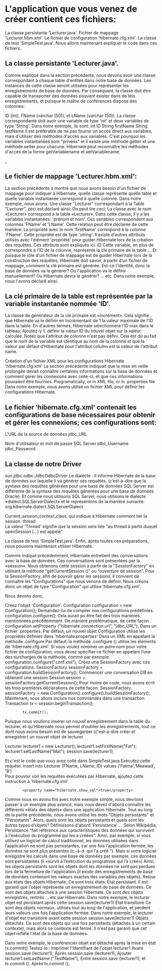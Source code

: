 
# L'application que vous venez de créer contient ces fichiers:

La classe persistante 'Lecturer.java'.
Fichier de mappage 'Lecturer.hbm.xml'.
Le fichier de configuration 'hibernate.cfg.xml'.
La classe de test 'SimpleTest.java'.
Nous allons maintenant expliquer le code dans ces fichiers.

## La classe persistante 'Lecturer.java'.
Comme expliqué dans la section précédente, nous devons avoir une classe correspondant à chaque table d'entités dans notre base de données. Les instances de cette classe seront utilisées pour représenter les enregistrements de base de données. Par conséquent, la classe doit être capable de transporter des données pouvant exister dans de tels enregistrements, et puisque le maître de conférences dispose des colonnes:

ID (int),
FName (varchar (50)), et
LName (varchar (50)).
La classe correspondante doit avoir une variable de type 'int' et deux variables de type 'String'. Dans notre exemple, ils sont:
int ID
String firstName
String lastName 
Il est préférable de ne pas fournir un accès direct aux variables, mais d'utiliser des méthodes d'accès aux variables. C'est pourquoi les variables instantanées sont "privées" et il existe une méthode getter et une méthode setter pour chacune. Hibernate peut reconnaître les méthodes d'accès de la forme getVariablename et setVariablename.


_
## Le fichier de mappage 'Lecturer.hbm.xml':
La section précédente a montré que nous avons besoin d'un fichier de mappage pour indiquer à Hibernate, quelle classe représente quelle table et quelle variable instantanée correspond à quelle colonne.
Dans notre exemple, nous avons:
Une classe "Lecturer" correspondant à la Table "Lecturer", ceci est déclaré ainsi:
           <class name="Lecturer" table="Lecturer">
On peut lire ceci: La classe avec le nom «Lecturer» correspond à la table «Lecturer».
Dans cette classe, il y a les variables instantanées:
'prénom et nom'.
Ces variables correspondent aux colonnes 'FName' et 'LName'. Cette relation peut être déclarée de cette manière:
<property name="firstName" column="FName" type="string"/> 
<property name="lastName" column="LName" type="string"/>
La propriété avec le nom 'firstName' correspond à la colonne 'FName'.
Cette propriété est de type 'string'.
Il existe d'autres attributs utilisés avec l'élément 'propriété' pour guider Hibernate lors de la création des requêtes. Ces attributs sont expliqués ici.
ID
Cette variable, en plus de correspondre à l'ID de la colonne, représente la clé primaire de la table ... Et puisque le rôle d'un fichier de mappage est de guider Hibernate lors de la construction des requêtes; Hibernate doit savoir, à partir d’un fichier de mappage, comment la clé primaire est générée. Est-ce l'identité, donc la base de données va le générer? Ou l'application va le définir manuellement? Ou Hibernate devra le générer? ... etc.
Dans notre exemple, nous l'avons déclaré ainsi:
<id name="ID" type="int">
       <generator class="increment"/>
</id>                   

## La clé primaire de la table est représentée par la variable instantanée nommée 'ID'.
La classe de générateur de la clé primaire est «incrément». Cela signifie que Hibernate va le définir en incrémentant de 1 la valeur maximale de l'ID dans la table. En d'autres termes, Hibernate sélectionnera l'ID max dans le tableau; Ajoutez-y 1; définir la valeur ID du nouvel objet sur la valeur calculée.
Notez que l'attribut de colonne n'est pas défini. Cela est dû au fait que le nom de la variable est identique au nom de la colonne et que la valeur par défaut d'Hibernate pour l'attribut column est la valeur de l'attribut name.

Création d'un fichier XML pour les configurations Hibernate 'hibernate.cfg.xml'
La section précédente indiquait que la mise en veille prolongée devait connaître certaines informations sur la base de données et comment gérer les connexions avec celle-ci, et que ces informations pouvaient être fournies.
Programatically, or
in XML file, or
in .properties file
 Dans notre exemple, nous avons utilisé un fichier XML pour définir les configurations Hibernate.

## Le fichier 'hibernate.cfg.xml' contenait les configurations de base nécessaires pour obtenir et gérer les connexions; ces configurations sont:

L'URL de la source de données
                   <property name="connection.url">jdbc_URL</property>            

Nom d'utilisateur et mot de passe SQL Server
                <property name="connection.username">jdbc_Username</property>
              <property name="connection.password">jdbc_Password</property>            

## La classe de notre Driver
<property name="connection.driver_class">
                        sun.jdbc.odbc.JdbcOdbcDriver
</property>            
Le dialecte : Il informe Hibernate de la base de données sur laquelle il va générer ses requêtes. (c’est-à-dire que la syntaxe des requêtes générées pour une base de données SQL Server est différente de la syntaxe des requêtes générées pour une base de données Oracle). Et comme nous utilisons SQL Server, nous utilisons le dialecte «dialect.SQLServerDialect» et le représentons de la manière suivante:
  <property name="dialect">
                        org.hibernate.dialect.SQLServerDialect
</property>         

Current_session_context_class, qui indique à Hibernate comment lier la session.
<property name="current_session_context_class">thread</property>            
La valeur 'Thread' signifie que la session sera liée "au thread à partir duquel openSession (...) est appelé" 

La classe de test 'SimpleTest.java'.
Enfin, après toutes ces préparations, nous pouvons maintenant utiliser Hibernate.

Comme indiqué précédemment, Hibernate entretient des conversations avec la base de données. Ces conversations sont présentées par la «session». Nous obtenons cette session à partir de la "SessionFactory" en utilisant la méthode “getCurrentSession ()” ou “ouverture de session”. Pour la SessionFactory, afin de pouvoir gérer les sessions, il convient de connaître les "Configurations" que nous venons de définir. Nous créons donc un objet de type "Configuration" qui utilise 'hibernate.cfg.xml'.

Nous devons donc,

Créez l'objet 'Configuration'.
Configuration configuration = new Configuration();
Demandez-lui de compiler nos configurations prédéfinies.
configuration.configure();
Cela aurait pu être fait des trois manières mentionnées précédemment.
De manière problématique, de cette façon
configuration.setProperty ("hibernate.connection.url", "jdbc_URL"); 
Dans un fichier .properties. Par défaut, un nouvel objet Configuration utilise les propriétés définies dans 'hibernate.properties'
Dans un XML en appelant la méthode .configure Par défaut, la méthode .configure () utilise les éléments de 'hibernate.cfg.xml'. Si vous voulez nommer un autre nom pour votre fichier de configuration, vous devez spécifier ce fichier en appelant l’une des surcharges de la méthode, comme par exemple:
configuration.configure("conf.xml");
Créez une SessionFactory avec ces configurations.
SessionFactory sessionFactory = configuration.buildSessionFactory();
Commencer une conversation DB en obtenant une session
Session session = sessionFactory.getCurrentSession();
Pour moins de code, nous avons écrit les trois premières déclarations de cette façon.
SessionFactory sessionFactory = new
                        Configuration().configure().buildSessionFactory();          
Maintenant, nous allons inclure nos commandes dans une transaction
Transaction tx = session.beginTransaction();
            
            tx.commit();          
Puisque nous voulions insérer un nouvel enregistrement dans la table du lecturer, et qu'Hibernate nous permet d'oublier les enregistrements, tout ce dont nous avons besoin est de sauvegarder (c'est-à-dire créer et enregistrer) un nouvel objet de lecturer.

  Lecturer lecturer1 = new Lecturer();
          lecturer1.setFirstName("Fat");
          lecturer1.setLastName("Mat");
          session.save(lecturer1);        
          
Et c'est le code que vous avez collé dans SimpleTest.java
Exécutez cette requête:
                insert into Lecturer (FName, LName, ID) values ('Fatma','Meawad', '8')              
Pour pouvoir voir les requêtes exécutées par Hibernate, ajoutez cette instruction à 'hibernate.cfg.xml'


            <property name="hibernate.show_sql">true</property>

Comme nous en avons fini avec notre exemple simple, nous devrions passer à un exemple plus avancé, mais vous devez d'abord connaître les différents «états des objets» dans une application Hibernate.
Tout au long de la partie précédente, nous avons utilisé les mots "Objets persistants" et "Persistants". 
Alors, quels sont les objets persistants et quels sont les autres types d'objets?
Définissons d'abord 'Persistance' ... Selon Wikipédia, Persistance "fait référence aux caractéristiques des données qui survivent à l'exécution du programme qui les a créées".
Ainsi, par exemple, si vous utilisez un logiciel de calcul traditionnel, les données utilisées dans l’application ne sont pas persistantes, car une fois l’application fermée, les données ne sont plus présentes (c.-à-d. qui l'a créé "). Mais si votre logiciel enregistre les calculs dans une base de données par exemple, ces données sont persistantes (il «survit à l’exécution du programme qui l’a créé»)
Ainsi, les objets persistants sont les objets dont les données ne sont pas perdues lors de la fermeture de l'application (il existe des enregistrements de base de données contenant les valeurs exactes des variables des objets).
Retour aux états des objets Hibernate; Ce sont trois états:
État persistant.
Il est garanti que l'objet représente un enregistrement de base de données. Ce sont des objets attachés à une session Hibernate. Ce sont des objets enregistrés, rentrés ... etc par Hibernate.
Dans notre exemple, le lecturer objet est persistant après cette
session.save(lecturer1)
État transitoire
Ce sont des objets normaux, utilisés tout au long de l'application, et perdent leurs valeurs une fois l'application fermée.
Dans notre exemple, le lecturer d'objet est transitoire avant cette session  session.save(lecturer1)
Objets détachés.
Ce sont des objets qui une fois persistants (attachés à un certain contexte), mais alors ce contexte est fermé. Il n'est pas garanti que cet objet reflète l'état de la base de données.

Dans notre exemple, le conférencier objet est détaché après la mise en état
tx.commit()
Testez-le :
Imprimer l'identifiant de l'objet lecturer1
Avant session.save (lecturer1);
Après session.save (lecturer1);
Ajouter lecturer1.setLastName ("TestName");
Entre session.save (lecturer1); 
et tx.commit ().
Après tx.commit (); 
